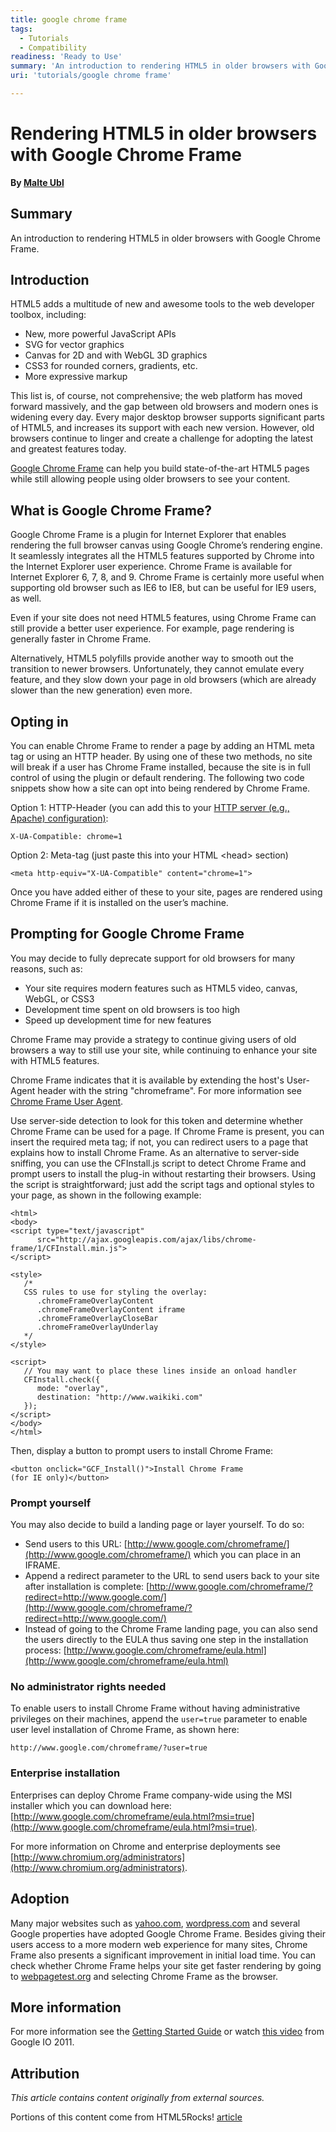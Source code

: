 ```yaml
---
title: google chrome frame
tags:
  - Tutorials
  - Compatibility
readiness: 'Ready to Use'
summary: 'An introduction to rendering HTML5 in older browsers with Google Chrome Frame.'
uri: 'tutorials/google chrome frame'

---
```

# Rendering HTML5 in older browsers with Google Chrome Frame

**By [Malte Ubl](http://www.html5rocks.com/en/profiles/#malteubl)**

## Summary

An introduction to rendering HTML5 in older browsers with Google Chrome Frame.

## Introduction

HTML5 adds a multitude of new and awesome tools to the web developer toolbox, including:

-   New, more powerful JavaScript APIs
-   SVG for vector graphics
-   Canvas for 2D and with WebGL 3D graphics
-   CSS3 for rounded corners, gradients, etc.
-   More expressive markup

This list is, of course, not comprehensive; the web platform has moved forward massively, and the gap between old browsers and modern ones is widening every day. Every major desktop browser supports significant parts of HTML5, and increases its support with each new version. However, old browsers continue to linger and create a challenge for adopting the latest and greatest features today.

[Google Chrome Frame](http://www.google.com/chromeframe) can help you build state-of-the-art HTML5 pages while still allowing people using older browsers to see your content.

## What is Google Chrome Frame?

Google Chrome Frame is a plugin for Internet Explorer that enables rendering the full browser canvas using Google Chrome’s rendering engine. It seamlessly integrates all the HTML5 features supported by Chrome into the Internet Explorer user experience. Chrome Frame is available for Internet Explorer 6, 7, 8, and 9. Chrome Frame is certainly more useful when supporting old browser such as IE6 to IE8, but can be useful for IE9 users, as well.

Even if your site does not need HTML5 features, using Chrome Frame can still provide a better user experience. For example, page rendering is generally faster in Chrome Frame.

Alternatively, HTML5 polyfills provide another way to smooth out the transition to newer browsers. Unfortunately, they cannot emulate every feature, and they slow down your page in old browsers (which are already slower than the new generation) even more.

## Opting in

You can enable Chrome Frame to render a page by adding an HTML meta tag or using an HTTP header. By using one of these two methods, no site will break if a user has Chrome Frame installed, because the site is in full control of using the plugin or default rendering. The following two code snippets show how a site can opt into being rendered by Chrome Frame.

Option 1: HTTP-Header (you can add this to your [HTTP server (e.g., Apache) configuration)](http://www.chromium.org/developers/how-tos/chrome-frame-getting-started#TOC-Making-Your-Pages-Work-With-Google-):

    X-UA-Compatible: chrome=1

Option 2: Meta-tag (just paste this into your HTML \<head\> section)

    <meta http-equiv="X-UA-Compatible" content="chrome=1">

Once you have added either of these to your site, pages are rendered using Chrome Frame if it is installed on the user’s machine.

## Prompting for Google Chrome Frame

You may decide to fully deprecate support for old browsers for many reasons, such as:

-   Your site requires modern features such as HTML5 video, canvas, WebGL, or CSS3
-   Development time spent on old browsers is too high
-   Speed up development time for new features

Chrome Frame may provide a strategy to continue giving users of old browsers a way to still use your site, while continuing to enhance your site with HTML5 features.

Chrome Frame indicates that it is available by extending the host's User-Agent header with the string "chromeframe". For more information see [Chrome Frame User Agent](http://www.google.com/url?q=http%3A%2F%2Fwww.chromium.org%2Fdevelopers%2Fhow-tos%2Fchrome-frame-getting-started%2Funderstanding-chrome-frame-user-agent).

Use server-side detection to look for this token and determine whether Chrome Frame can be used for a page. If Chrome Frame is present, you can insert the required meta tag; if not, you can redirect users to a page that explains how to install Chrome Frame. As an alternative to server-side sniffing, you can use the CFInstall.js script to detect Chrome Frame and prompt users to install the plug-in without restarting their browsers. Using the script is straightforward; just add the script tags and optional styles to your page, as shown in the following example:

    <html>
    <body>
    <script type="text/javascript"
          src="http://ajax.googleapis.com/ajax/libs/chrome-frame/1/CFInstall.min.js">
    </script>

    <style>
       /*
       CSS rules to use for styling the overlay:
          .chromeFrameOverlayContent
          .chromeFrameOverlayContent iframe
          .chromeFrameOverlayCloseBar
          .chromeFrameOverlayUnderlay
       */
    </style>

    <script>
       // You may want to place these lines inside an onload handler
       CFInstall.check({
          mode: "overlay",
          destination: "http://www.waikiki.com"
       });
    </script>
    </body>
    </html>

Then, display a button to prompt users to install Chrome Frame:

    <button onclick="GCF_Install()">Install Chrome Frame
    (for IE only)</button>

### Prompt yourself

You may also decide to build a landing page or layer yourself. To do so:

-   Send users to this URL: [http://www.google.com/chromeframe/](http://www.google.com/chromeframe/) which you can place in an IFRAME.
-   Append a redirect parameter to the URL to send users back to your site after installation is complete: [http://www.google.com/chromeframe/?redirect=http://www.google.com/](http://www.google.com/chromeframe/?redirect=http://www.google.com/)
-   Instead of going to the Chrome Frame landing page, you can also send the users directly to the EULA thus saving one step in the installation process: [http://www.google.com/chromeframe/eula.html](http://www.google.com/chromeframe/eula.html)

### No administrator rights needed

To enable users to install Chrome Frame without having administrative privileges on their machines, append the `user=true` parameter to enable user level installation of Chrome Frame, as shown here:

    http://www.google.com/chromeframe/?user=true

### Enterprise installation

Enterprises can deploy Chrome Frame company-wide using the MSI installer which you can download here: [http://www.google.com/chromeframe/eula.html?msi=true](http://www.google.com/chromeframe/eula.html?msi=true).

For more information on Chrome and enterprise deployments see [http://www.chromium.org/administrators](http://www.chromium.org/administrators).

## Adoption

Many major websites such as [yahoo.com](http://yahoo.com), [wordpress.com](http://wordpress.com) and several Google properties have adopted Google Chrome Frame. Besides giving their users access to a more modern web experience for many sites, Chrome Frame also presents a significant improvement in initial load time. You can check whether Chrome Frame helps your site get faster rendering by going to [webpagetest.org](http://webpagetest.org) and selecting Chrome Frame as the browser.

## More information

For more information see the [Getting Started Guide](http://www.google.com/url?q=http%3A%2F%2Fwww.chromium.org%2Fdevelopers%2Fhow-tos%2Fchrome-frame-getting-started) or watch [this video](http://www.youtube.com/watch?feature=player_embedded&v=3YkEUpJQP3o) from Google IO 2011.

## Attribution

*This article contains content originally from external sources.*

Portions of this content come from HTML5Rocks! [article](http://www.html5rocks.com/tutorials/google-chrome-frame/)


